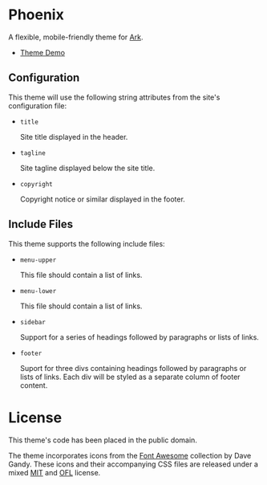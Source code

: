 
# Phoenix

A flexible, mobile-friendly theme for [Ark][].

* [Theme Demo][demo]

[ark]: http://mulholland.xyz/docs/ark/
[demo]: http://ark.mulholland.xyz/phoenix/



## Configuration

This theme will use the following string attributes from the site's configuration file:

* `title`

  Site title displayed in the header.

* `tagline`

  Site tagline displayed below the site title.

* `copyright`

  Copyright notice or similar displayed in the footer.



## Include Files

This theme supports the following include files:

* `menu-upper`

  This file should contain a list of links.

* `menu-lower`

  This file should contain a list of links.

* `sidebar`

  Support for a series of headings followed by paragraphs or lists of links.

* `footer`

  Suport for three divs containing headings followed by paragraphs or lists
  of links. Each div will be styled as a separate column of footer content.



# License

This theme's code has been placed in the public domain.

The theme incorporates icons from the [Font Awesome][fonts] collection by Dave Gandy. These icons and their accompanying CSS files are released under a mixed [MIT][] and [OFL][] license.

[fonts]: http://fontawesome.io
[mit]: https://opensource.org/licenses/mit-license.html
[ofl]: http://scripts.sil.org/cms/scripts/page.php?site_id=nrsi&id=OFL
